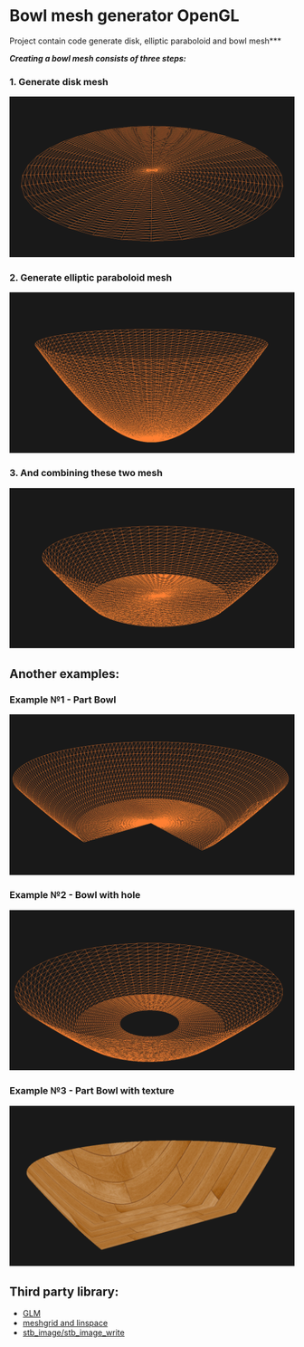 # Bowl mesh generator OpenGL
Project contain code generate disk, elliptic paraboloid and bowl mesh***

***Creating a bowl mesh consists of three steps:***

### 1. Generate disk mesh
<img src="resource/DiskMesh.png">

### 2. Generate elliptic paraboloid mesh
<img src="resource/EllipticParaboloidMesh.png">

### 3. And combining these two mesh
<img src="resource/BowlMesh.png">

<br>

## Another examples:

### Example №1 - Part Bowl
<img src="resource/PartBowlMesh.png">

### Example №2 - Bowl with hole 
<img src="resource/BowlHoleMesh.png">

### Example №3 - Part Bowl with texture 
<img src="resource/bowltexture.png">


## Third party library:
- [GLM](https://github.com/g-truc/glm)
- [meshgrid and linspace](https://github.com/xiaohongchen1991/meshgen)
- [stb_image/stb_image_write](https://github.com/nothings/stb)